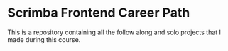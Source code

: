 # Scrimba Frontend Career Path
This is a repository containing all the follow along and solo projects that I made during this course.